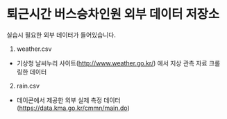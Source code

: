 # 퇴근시간 버스승차인원 외부 데이터 저장소

실습시 필요한 외부 데이터가 들어있습니다.

1. weather.csv    
  + 기상청 날씨누리 사이트(http://www.weather.go.kr/) 에서 지상 관측 자료 크롤링한 데이터
    
2. rain.csv
  + 데이콘에서 제공한 외부 실제 측정 데이터(https://data.kma.go.kr/cmmn/main.do)

